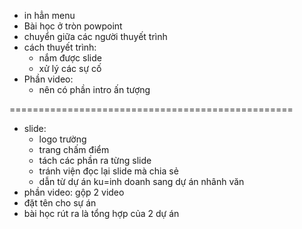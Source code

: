 - in hẳn menu
- Bài học ở tròn powpoint
- chuyển giữa các người thuyết trình
- cách thuyết trình:
  - nắm được slide
  - xử lý các sự cố
- Phần video:
  - nên có phần intro ấn tượng

=================================================

- slide:
  - logo trường
  - trang chấm điểm
  - tách các phần ra từng slide
  - tránh viện đọc lại slide mà chia sẻ
  - dẫn từ dự án ku=inh doanh sang dự án nhânh văn
- phần video: gộp 2 video
- đặt tên cho sự án <!-- ! impotent  -->
- bài học rút ra là tổng hợp của 2 dự án
